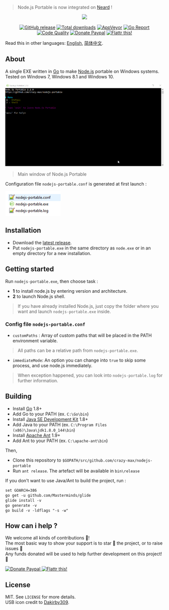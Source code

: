 > Node.js Portable is now integrated on [Neard](http://neard.io) !

<p align="center"><a href="https://github.com/crazy-max/nodejs-portable" target="_blank"><img width="100" src="https://github.com/crazy-max/nodejs-portable/blob/master/res/logo.png"></a></p>

<p align="center">
  <a href="https://github.com/crazy-max/nodejs-portable/releases/latest"><img src="https://img.shields.io/github/release/crazy-max/nodejs-portable.svg?style=flat-square" alt="GitHub release"></a>
  <a href="https://github.com/crazy-max/nodejs-portable/releases/latest"><img src="https://img.shields.io/github/downloads/crazy-max/nodejs-portable/total.svg?style=flat-square" alt="Total downloads"></a>
  <a href="https://ci.appveyor.com/project/crazy-max/nodejs-portable"><img src="https://img.shields.io/appveyor/ci/crazy-max/nodejs-portable.svg?style=flat-square" alt="AppVeyor"></a>
  <a href="https://goreportcard.com/report/github.com/crazy-max/nodejs-portable"><img src="https://goreportcard.com/badge/github.com/crazy-max/nodejs-portable?style=flat-square" alt="Go Report"></a>
  <a href="https://www.codacy.com/app/crazy-max/nodejs-portable"><img src="https://img.shields.io/codacy/grade/03ea4cd8c645497aba77b5e462b5118c.svg?style=flat-square" alt="Code Quality"></a>
  <a href="https://www.paypal.com/cgi-bin/webscr?cmd=_s-xclick&hosted_button_id=QEEZEYZ6QTKGU"><img src="https://img.shields.io/badge/donate-paypal-blue.svg?style=flat-square" alt="Donate Paypal"></a>
  <a href="https://flattr.com/submit/auto?user_id=crazymax&url=https://github.com/crazy-max/nodejs-portable"><img src="https://img.shields.io/badge/flattr-this-green.svg?style=flat-square" alt="Flattr this!"></a>
</p>

Read this in other languages: [English](README.md), [简体中文](README.zh-cn.md).

## About

A single EXE written in [Go](https://golang.org/) to make [Node.js](http://nodejs.org/) portable on Windows systems.<br />
Tested on Windows 7, Windows 8.1 and Windows 10.

![](res/screenshots/main-20170915.gif)
> Main window of Node.js Portable

Configuration file `nodejs-portable.conf` is generated at first launch :

![](res/screenshots/files-20170826.png)

## Installation

* Download the [latest release](https://github.com/crazy-max/nodejs-portable/releases/latest).
* Put `nodejs-portable.exe` in the same directory as `node.exe` or in an empty directory for a new installation.

## Getting started

Run `nodejs-portable.exe`, then choose task :
* **1** to install node.js by entering version and architecture.
* **2** to launch Node.js shell.

> If you have already installed Node.js, just copy the folder where you want and launch `nodejs-portable.exe` inside.

### Config file `nodejs-portable.conf`

* `customPaths` :  Array of custom paths that will be placed in the PATH environment variable.

> All paths can be a relative path from `nodejs-portable.exe`.

* `immediateMode`:  An option you can change into `true` to skip some process, and use node.js immediately.

> When exception happened, you can look into `nodejs-portable.log` for further information.


## Building

* Install [Go](https://golang.org/dl/) 1.8+
* Add Go to your PATH (ex. `C:\Go\bin`)
* Install [Java SE Development Kit](http://www.oracle.com/technetwork/java/javase/downloads/jdk8-downloads-2133151.html) 1.8+
* Add Java to your PATH (ex. `C:\Program Files (x86)\Java\jdk1.8.0_144\bin`)
* Install [Apache Ant](http://ant.apache.org/bindownload.cgi) 1.9+
* Add Ant to your PATH (ex. `C:\apache-ant\bin`)

Then,

* Clone this repository to `$GOPATH/src/github.com/crazy-max/nodejs-portable`
* Run `ant release`. The artefact will be available in `bin\release`

If you don't want to use Java/Ant to build the project, run :

```
set GOARCH=386
go get -u github.com/Masterminds/glide
glide install -v
go generate -v
go build -v -ldflags "-s -w"
```

## How can i help ?

We welcome all kinds of contributions :raised_hands:!<br />
The most basic way to show your support is to star :star2: the project, or to raise issues :speech_balloon:<br />
Any funds donated will be used to help further development on this project! :gift_heart:

<p>
  <a href="https://www.paypal.com/cgi-bin/webscr?cmd=_s-xclick&hosted_button_id=QEEZEYZ6QTKGU">
    <img src="https://github.com/crazy-max/nodejs-portable/blob/master/res/paypal.png" alt="Donate Paypal">
  </a>
  <a href="https://flattr.com/submit/auto?user_id=crazymax&url=https://github.com/crazy-max/nodejs-portable">
    <img src="https://github.com/crazy-max/nodejs-portable/blob/master/res/flattr.png" alt="Flattr this!">
  </a>
</p>

## License

MIT. See `LICENSE` for more details.<br />
USB icon credit to [Dakirby309](http://dakirby309.deviantart.com/).
